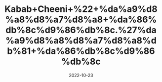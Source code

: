---
title: 'Kabab+Cheeni+%22+%da%a9%d8%a8%d8%a7%d8%a8+%da%86%db%8c%d9%86%db%8c.%27%da%a9%d8%a8%d8%a7%d8%a8%db%81+%da%86%db%8c%d9%86%db%8c'
date: '2022-10-23' 
metatag: '' 
inventory: '0' 
draft: false 
# meta description 
shortDescripton: 'Tailed+Pepper%22+It+promotes+digestion.+Kabab+Chini+has+incredible+potential+to+enhance+the+digestion+process.It+also+boosts+Sexual+Health.'
description: 'Spices+%d9%85%d8%b5%d8%a7%d9%84%d8%ad%db%92'
longdescription: ''
featured: True
# product Price
price: '80.0'
# Product Short Description
shortDescription: 'Tailed+Pepper%22+It+promotes+digestion.+Kabab+Chini+has+incredible+potential+to+enhance+the+digestion+process.It+also+boosts+Sexual+Health.'
productID: '121AB591-9C2A-ED11-9968-005056B3A416'
type: 'products'
category: 'Spices+%d9%85%d8%b5%d8%a7%d9%84%d8%ad%db%92' 
thumnailproduct: 'https://eraconnect.blob.core.windows.net/product-images/aminsaddiquidawakhana/121AB591-9C2A-ED11-9968-005056B3A416.webp' 
images:
  - image: 'https://eraconnect.blob.core.windows.net/product-images/aminsaddiquidawakhana/121AB591-9C2A-ED11-9968-005056B3A416.webp'  
Variants:
---